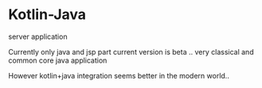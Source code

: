 # Kotlin-Java

server application

Currently only java and jsp part current version is beta .. very classical and common core java application

However kotlin+java integration seems better in the modern world..
